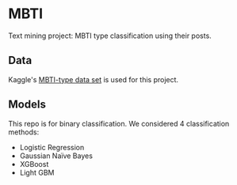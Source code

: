 # MBTI
Text mining project: MBTI type classification using their posts.

## Data
Kaggle's [MBTI-type data set](https://www.kaggle.com/datasnaek/mbti-type) is used for this project.

## Models
This repo is for binary classification. We considered 4 classification methods:
* Logistic Regression
* Gaussian Naïve Bayes
* XGBoost
* Light GBM
